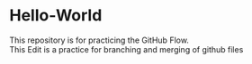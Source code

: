 # Hello-World
This repository is for practicing the GitHub Flow.<br>
This Edit is a practice for branching and merging of github files

